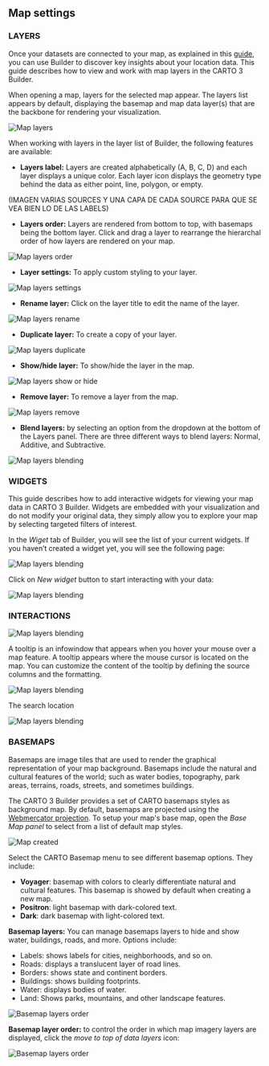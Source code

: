 ## Map settings

### LAYERS

Once your datasets are connected to your map, as explained in this [guide](../../maps/add-source), you can use Builder to discover key insights about your location data. This guide describes how to view and work with map layers in the CARTO 3 Builder.

When opening a map, layers for the selected map appear. The layers list appears by default, displaying the basemap and map data layer(s) that are the backbone for rendering your visualization.

![Map layers](/img/cloud-native-workspace/maps/map_paris.png)

When working with layers in the layer list of Builder, the following features are available:

- **Layers label:** Layers are created alphabetically (A, B, C, D) and each layer displays a unique color. Each layer icon displays the geometry type behind the data as either point, line, polygon, or empty.

(IMAGEN VARIAS SOURCES Y UNA CAPA DE CADA SOURCE PARA QUE SE VEA BIEN LO DE LAS LABELS)

- **Layers order:** Layers are rendered from bottom to top, with basemaps being the bottom layer. Click and drag a layer to rearrange the hierarchal order of how layers are rendered on your map.

![Map layers order](/img/cloud-native-workspace/maps/map_layers_order.gif)

- **Layer settings:** To apply custom styling to your layer.

![Map layers settings](/img/cloud-native-workspace/maps/map_layer_settings.png)

- **Rename layer:** Click on the layer title to edit the name of the layer.

![Map layers rename](/img/cloud-native-workspace/maps/map_layer_rename.png)

- **Duplicate layer:** To create a copy of your layer.

![Map layers duplicate](/img/cloud-native-workspace/maps/map_layer_duplicate.png)

- **Show/hide layer:** To show/hide the layer in the map.

![Map layers show or hide](/img/cloud-native-workspace/maps/map_layer_hide.png)

- **Remove layer:** To remove a layer from the map.

![Map layers remove](/img/cloud-native-workspace/maps/map_layer_remove.png)

-  **Blend layers:** by selecting an option from the dropdown at the bottom of the Layers panel. There are three different ways to blend layers: Normal, Additive, and Subtractive.

![Map layers blending](/img/cloud-native-workspace/maps/map_layer_blending.png)

### WIDGETS

This guide describes how to add interactive widgets for viewing your map data in CARTO 3 Builder. Widgets are embedded with your visualization and do not modify your original data, they simply allow you to explore your map by selecting targeted filters of interest.

In the *Wiget* tab of Builder, you will see the list of your current widgets. If you haven’t created a widget yet, you will see the following page:

![Map layers blending](/img/cloud-native-workspace/maps/interactions_new_widget.png)

Click on *New widget* button to start interacting with your data:

![Map layers blending](/img/cloud-native-workspace/maps/interactions_widget.png)

### INTERACTIONS

![Map layers blending](/img/cloud-native-workspace/maps/map_settings_interactions.png)

A tooltip is an infowindow that appears when you hover your mouse over a map feature. A tooltip appears where the mouse cursor is located on the map. You can customize the content of the tooltip by defining the source columns and the formatting.

![Map layers blending](/img/cloud-native-workspace/maps/interactions_tooltip.png)

The search location 

![Map layers blending](/img/cloud-native-workspace/maps/interactions_search_location.png)

### BASEMAPS

Basemaps are image tiles that are used to render the graphical representation of your map background. Basemaps include the natural and cultural features of the world; such as water bodies, topography, park areas, terrains, roads, streets, and sometimes buildings.

The CARTO 3 Builder provides a set of CARTO basemaps styles as background map. By default, basemaps are projected using the <a href="https://en.wikipedia.org/wiki/Web_Mercator_projection" target="_blank">Webmercator projection</a>. To setup your map's base map, open the *Base Map panel* to select from a list of default map styles.

![Map created](/img/cloud-native-workspace/maps/map_basemap_new.png)

Select the CARTO Basemap menu to see different basemap options. They include:
- **Voyager**: basemap with colors to clearly differentiate natural and cultural features. This basemap is showed by default when creating a new map.
- **Positron**: light basemap with dark-colored text.
- **Dark**: dark basemap with light-colored text.
  
**Basemap layers:** You can manage basemaps layers to hide and show water, buildings, roads, and more. Options include: 

- Labels: shows labels for cities, neighborhoods, and so on.
- Roads: displays a translucent layer of road lines.
- Borders: shows state and continent borders.
- Buildings: shows building footprints.
- Water: displays bodies of water.
- Land: Shows parks, mountains, and other landscape features.

![Basemap layers order](/img/cloud-native-workspace/maps/map_basemap_layer_show.png)

**Basemap layer order:** to control the order in which map imagery layers are displayed, click the *move to top of data layers* icon:

![Basemap layers order](/img/cloud-native-workspace/maps/map_basemap_layer_order.png)